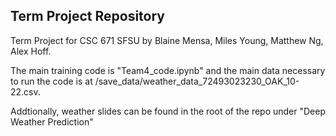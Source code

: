 ## Term Project Repository

Term Project for CSC 671 SFSU by Blaine Mensa, Miles Young, Matthew Ng, Alex Hoff.

The main training code is "Team4_code.ipynb" and the main data necessary to run the code is at /save_data/weather_data_72493023230_OAK_10-22.csv.

Addtionally, weather slides can be found in the root of the repo under "Deep Weather Prediction"